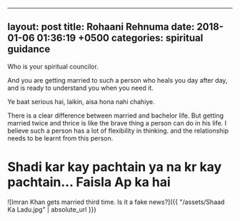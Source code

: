 
---
layout: post
title:  Rohaani Rehnuma
date:   2018-01-06 01:36:19 +0500
categories: spiritual guidance
---

 Who is your spiritual councilor. 
 
 And you are getting married to such a person who heals you day after day, and is ready to understand you when you need it.
 
 Ye baat serious hai, laikin, aisa hona nahi chahiye.
 
 
 There is a clear difference between married and bachelor life. But getting married twice and thrice is like the brave thing
 a person can do in his life. I believe such a person has a lot of flexibility in thinking. and the relationship needs to be learnt
 from this person.
 
 <h1>Shadi kar kay pachtain ya na kr kay pachtain... Faisla Ap ka hai</h1>
 

![Imran Khan gets married third time. Is it a fake news?]({{ "/assets/Shaad Ka Ladu.jpg" | absolute_url }})

<script async src="https://www.googletagmanager.com/gtag/js?id=UA-111866331-1"></script> <script> window.dataLayer = window.dataLayer || []; function gtag(){dataLayer.push(arguments);} gtag('js', new Date()); gtag('config', 'UA-111866331-1'); </script>
